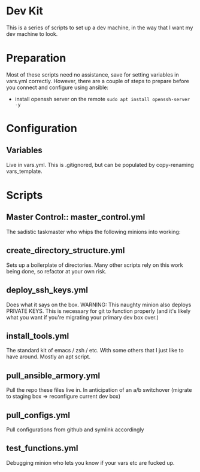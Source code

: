 # Dev Kit

This is a series of scripts to set up a dev machine, in the way that I want my dev machine to look.  

# Preparation

Most of these scripts need no assistance, save for setting variables in vars.yml correctly.  However, there are a couple of steps to prepare before you connect and configure using ansible:

 - install openssh server on the remote
   `sudo apt install openssh-server -y`

# Configuration

## Variables

Live in vars.yml.  This is .gitignored, but can be populated by copy-renaming vars_template.

# Scripts

## Master Control:: master_control.yml

The sadistic taskmaster who whips the following minions into working:

## create_directory_structure.yml

Sets up a boilerplate of directories.  Many other scripts rely on this work being done, so refactor at your own risk.

## deploy_ssh_keys.yml

Does what it says on the box.  WARNING: This naughty minion also deploys PRIVATE KEYS.  This is necessary for git to function properly (and it's likely what you want if you're migrating your primary dev box over.)

## install_tools.yml

The standard kit of emacs / zsh / etc.  With some others that I just like to have around.  Mostly an apt script.

## pull_ansible_armory.yml

Pull the repo these files live in.  In anticipation of an a/b switchover (migrate to staging box => reconfigure current dev box)

## pull_configs.yml

Pull configurations from github and symlink accordingly

## test_functions.yml

Debugging minion who lets you know if your vars etc are fucked up.

